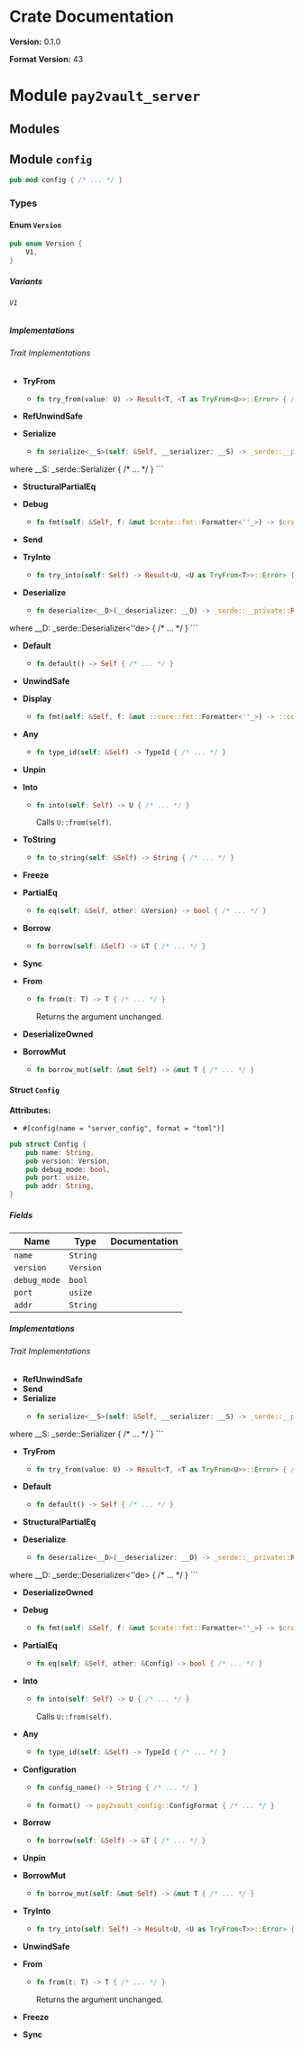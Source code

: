 # Crate Documentation

**Version:** 0.1.0

**Format Version:** 43

# Module `pay2vault_server`

## Modules

## Module `config`

```rust
pub mod config { /* ... */ }
```

### Types

#### Enum `Version`

```rust
pub enum Version {
    V1,
}
```

##### Variants

###### `V1`

##### Implementations

###### Trait Implementations

- **TryFrom**
  - ```rust
    fn try_from(value: U) -> Result<T, <T as TryFrom<U>>::Error> { /* ... */ }
    ```

- **RefUnwindSafe**
- **Serialize**
  - ```rust
    fn serialize<__S>(self: &Self, __serializer: __S) -> _serde::__private::Result<<__S as >::Ok, <__S as >::Error>
where
    __S: _serde::Serializer { /* ... */ }
    ```

- **StructuralPartialEq**
- **Debug**
  - ```rust
    fn fmt(self: &Self, f: &mut $crate::fmt::Formatter<''_>) -> $crate::fmt::Result { /* ... */ }
    ```

- **Send**
- **TryInto**
  - ```rust
    fn try_into(self: Self) -> Result<U, <U as TryFrom<T>>::Error> { /* ... */ }
    ```

- **Deserialize**
  - ```rust
    fn deserialize<__D>(__deserializer: __D) -> _serde::__private::Result<Self, <__D as >::Error>
where
    __D: _serde::Deserializer<''de> { /* ... */ }
    ```

- **Default**
  - ```rust
    fn default() -> Self { /* ... */ }
    ```

- **UnwindSafe**
- **Display**
  - ```rust
    fn fmt(self: &Self, f: &mut ::core::fmt::Formatter<''_>) -> ::core::result::Result<(), ::core::fmt::Error> { /* ... */ }
    ```

- **Any**
  - ```rust
    fn type_id(self: &Self) -> TypeId { /* ... */ }
    ```

- **Unpin**
- **Into**
  - ```rust
    fn into(self: Self) -> U { /* ... */ }
    ```
    Calls `U::from(self)`.

- **ToString**
  - ```rust
    fn to_string(self: &Self) -> String { /* ... */ }
    ```

- **Freeze**
- **PartialEq**
  - ```rust
    fn eq(self: &Self, other: &Version) -> bool { /* ... */ }
    ```

- **Borrow**
  - ```rust
    fn borrow(self: &Self) -> &T { /* ... */ }
    ```

- **Sync**
- **From**
  - ```rust
    fn from(t: T) -> T { /* ... */ }
    ```
    Returns the argument unchanged.

- **DeserializeOwned**
- **BorrowMut**
  - ```rust
    fn borrow_mut(self: &mut Self) -> &mut T { /* ... */ }
    ```

#### Struct `Config`

**Attributes:**

- `#[config(name = "server_config", format = "toml")]`

```rust
pub struct Config {
    pub name: String,
    pub version: Version,
    pub debug_mode: bool,
    pub port: usize,
    pub addr: String,
}
```

##### Fields

| Name | Type | Documentation |
|------|------|---------------|
| `name` | `String` |  |
| `version` | `Version` |  |
| `debug_mode` | `bool` |  |
| `port` | `usize` |  |
| `addr` | `String` |  |

##### Implementations

###### Trait Implementations

- **RefUnwindSafe**
- **Send**
- **Serialize**
  - ```rust
    fn serialize<__S>(self: &Self, __serializer: __S) -> _serde::__private::Result<<__S as >::Ok, <__S as >::Error>
where
    __S: _serde::Serializer { /* ... */ }
    ```

- **TryFrom**
  - ```rust
    fn try_from(value: U) -> Result<T, <T as TryFrom<U>>::Error> { /* ... */ }
    ```

- **Default**
  - ```rust
    fn default() -> Self { /* ... */ }
    ```

- **StructuralPartialEq**
- **Deserialize**
  - ```rust
    fn deserialize<__D>(__deserializer: __D) -> _serde::__private::Result<Self, <__D as >::Error>
where
    __D: _serde::Deserializer<''de> { /* ... */ }
    ```

- **DeserializeOwned**
- **Debug**
  - ```rust
    fn fmt(self: &Self, f: &mut $crate::fmt::Formatter<''_>) -> $crate::fmt::Result { /* ... */ }
    ```

- **PartialEq**
  - ```rust
    fn eq(self: &Self, other: &Config) -> bool { /* ... */ }
    ```

- **Into**
  - ```rust
    fn into(self: Self) -> U { /* ... */ }
    ```
    Calls `U::from(self)`.

- **Any**
  - ```rust
    fn type_id(self: &Self) -> TypeId { /* ... */ }
    ```

- **Configuration**
  - ```rust
    fn config_name() -> String { /* ... */ }
    ```

  - ```rust
    fn format() -> pay2vault_config::ConfigFormat { /* ... */ }
    ```

- **Borrow**
  - ```rust
    fn borrow(self: &Self) -> &T { /* ... */ }
    ```

- **Unpin**
- **BorrowMut**
  - ```rust
    fn borrow_mut(self: &mut Self) -> &mut T { /* ... */ }
    ```

- **TryInto**
  - ```rust
    fn try_into(self: Self) -> Result<U, <U as TryFrom<T>>::Error> { /* ... */ }
    ```

- **UnwindSafe**
- **From**
  - ```rust
    fn from(t: T) -> T { /* ... */ }
    ```
    Returns the argument unchanged.

- **Freeze**
- **Sync**
